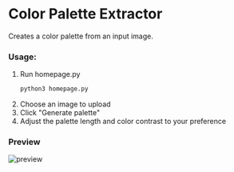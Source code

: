 # Color Palette Extractor
Creates a color palette from an input image.

### Usage:
1. Run homepage.py
   ```sh
   python3 homepage.py
   ```
3. Choose an image to upload
4. Click "Generate palette"
5. Adjust the palette length and color contrast to your preference

### Preview
![preview](https://github.com/Yantoow/color-palette-extractor/blob/main/preview.png?raw=true)
